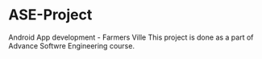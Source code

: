 # ASE-Project
Android App development - Farmers Ville
This project is done as a part of Advance Softwre Engineering course.
